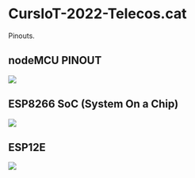 # CursIoT-2022-Telecos.cat
Pinouts.

## nodeMCU PINOUT
![](https://makeradvisor.com/wp-content/uploads/2020/05/ESP8266-NodeMCU-kit-12-E-pinout-gpio-pin.png)

## ESP8266 SoC (System On a Chip)
![](https://www.luisllamas.es/wp-content/uploads/2018/05/esp8266-pinout.png)

## ESP12E 
![](https://user-images.githubusercontent.com/2345664/152677119-2f7fa016-acd9-4d30-9852-eaeef4e1c8cd.png)

